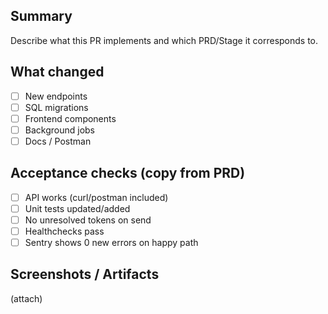 ## Summary
Describe what this PR implements and which PRD/Stage it corresponds to.

## What changed
- [ ] New endpoints
- [ ] SQL migrations
- [ ] Frontend components
- [ ] Background jobs
- [ ] Docs / Postman

## Acceptance checks (copy from PRD)
- [ ] API works (curl/postman included)
- [ ] Unit tests updated/added
- [ ] No unresolved tokens on send
- [ ] Healthchecks pass
- [ ] Sentry shows 0 new errors on happy path

## Screenshots / Artifacts
(attach)
